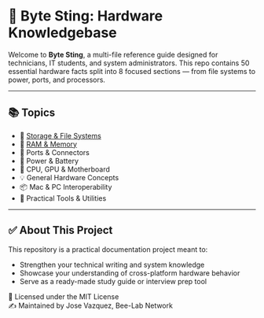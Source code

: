 # **🐝 Byte Sting: Hardware Knowledgebase**

Welcome to **Byte Sting**, a multi-file reference guide designed for technicians, IT students, and system administrators. This repo contains 50 essential hardware facts split into 8 focused sections — from file systems to power, ports, and processors.

---

## **📚 Topics**

* 💾 [Storage & File Systems](https://raw.github.com/jose3vazquez/Hardware-Knowledgebase/blob/main/Storage%20%26%20File%20System%20Facts.md)  
* 🧠 [RAM & Memory](https://raw.githubusercontent.com/jose3vazquez/Hardware-Knowledgebase/refs/heads/main/RAM-Memory-Facts.md) 
* 🔌 Ports & Connectors  
* 🔋 Power & Battery  
* 🧩 CPU, GPU & Motherboard  
* 💡 General Hardware Concepts  
* 📦 Mac & PC Interoperability  
* 🧰 Practical Tools & Utilities

---

## **✅ About This Project**

This repository is a practical documentation project meant to:

* Strengthen your technical writing and system knowledge  
* Showcase your understanding of cross-platform hardware behavior  
* Serve as a ready-made study guide or interview prep tool

📜 Licensed under the MIT License  
✍️ Maintained by Jose Vazquez, Bee-Lab Network

